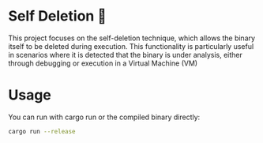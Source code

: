 # Self Deletion 🦀

This project focuses on the self-deletion technique, which allows the binary itself to be deleted during execution. This functionality is particularly useful in scenarios where it is detected that the binary is under analysis, either through debugging or execution in a Virtual Machine (VM)

# Usage 
You can run with cargo run or the compiled binary directly:
```sh
cargo run --release
```

